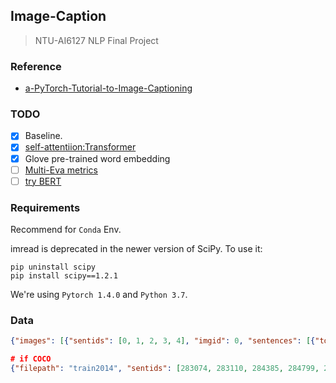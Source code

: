 ## Image-Caption

> NTU-AI6127 NLP Final Project

### Reference

* [a-PyTorch-Tutorial-to-Image-Captioning](https://github.com/sgrvinod/a-PyTorch-Tutorial-to-Image-Captioning)

### TODO

- [x] Baseline.
- [x] [self-attentiion:Transformer](https://github.com/huggingface/transformers)
- [x]  Glove pre-trained word embedding
- [ ] [Multi-Eva metrics](https://github.com/tylin/coco-caption)
- [ ] [try BERT](https://github.com/ajamjoom/Image-Captions)

### Requirements

Recommend for `Conda` Env.

imread is deprecated in the newer version of SciPy. To use it:

```shell
pip uninstall scipy
pip install scipy==1.2.1
```

We're using `Pytorch 1.4.0` and `Python 3.7`.

### Data

```json
{"images": [{"sentids": [0, 1, 2, 3, 4], "imgid": 0, "sentences": [{"tokens": ["a", "black", "dog", "is", "running", "after", "a", "white", "dog", "in", "the", "snow"], "raw": "A black dog is running after a white dog in the snow .", "imgid": 0, "sentid": 0}, {"tokens": ["black", "dog", "chasing", "brown", "dog", "through", "snow"], "raw": "Black dog chasing brown dog through snow", "imgid": 0, "sentid": 1}, {"tokens": ["two", "dogs", "chase", "each", "other", "across", "the", "snowy", "ground"], "raw": "Two dogs chase each other across the snowy ground .", "imgid": 0, "sentid": 2}, {"tokens": ["two", "dogs", "play", "together", "in", "the", "snow"], "raw": "Two dogs play together in the snow .", "imgid": 0, "sentid": 3}, {"tokens": ["two", "dogs", "running", "through", "a", "low", "lying", "body", "of", "water"], "raw": "Two dogs running through a low lying body of water .", "imgid": 0, "sentid": 4}], "split": "train", "filename": "2513260012_03d33305cf.jpg"}, {"sentids": [5, 6, 7, 8, 9], ...}, {}, {}, ...
```

```json
# if COCO
{"filepath": "train2014", "sentids": [283074, 283110, 284385, 284799, 285885], "filename": "COCO_train2014_000000537772.jpg", "imgid": 116634, "split": "train", "sentences": [{"tokens": ["a", "white", "car", "has", "stopped", "in", "front", "of", "a", "white", "truck"], "raw": "A white car has stopped in front of a white truck", "imgid": 116634, "sentid": 283074}, {"tokens": ["unloaded", "flat", "bed", "truck", "and", "car", "stopped", "in", "parking", "lot"], "raw": "Unloaded flat bed truck and car stopped in parking lot.", "imgid": 116634, "sentid": 283110}, {"tokens": ["a", "truck", "faces", "a", "car", "in", "front", "of", "a", "house"], "raw": "A truck faces a car in front of a house.", "imgid": 116634, "sentid": 284385}, {"tokens": ["a", "flatbed", "semi", "facing", "a", "car", "in", "front", "of", "a", "house"], "raw": "A flatbed semi facing a car in front of a house.", "imgid": 116634, "sentid": 284799}, {"tokens": ["a", "tractor", "trailer", "and", "a", "white", "car", "facing", "each", "other"], "raw": "a tractor trailer and a white car facing each other", "imgid": 116634, "sentid": 285885}], "cocoid": 537772},
```

